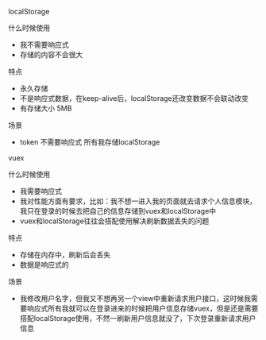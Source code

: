 localStorage 

什么时候使用
+ 我不需要响应式
+ 存储的内容不会很大

特点
 + 永久存储
 + 不是响应式数据，在keep-alive后，localStorage还改变数据不会联动改变
 + 有存储大小 5MB

 场景
 - token 不需要响应式 所有我存储localStorage

vuex

什么时候使用
+ 我需要响应式
+ 我对性能方面有要求，比如：我不想一进入我的页面就去请求个人信息模块，我只在登录的时候去把自己的信息存储到vuex和localStorage中
+ vuex和localStorage往往会搭配使用解决刷新数据丢失的问题

特点
 + 存储在内存中，刷新后会丢失
 + 数据是响应式的

 场景
 - 我修改用户名字，但我又不想再另一个view中重新请求用户接口，这时候我需要响应式所有我就可以在登录进来的时候把用户信息存储vuex，但是还是需要搭配localStorage使用，不然一刷新用户信息就没了，下次登录重新请求用户信息


